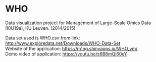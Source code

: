 # WHO

Data visualization project for Management of Large-Scale Omics Data [I0U19a], KU Leuven. (2014/2015)

Data set used is WHO.csv from link: http://www.exploredata.net/Downloads/WHO-Data-Set <br />
Website of the application: https://m1ng.shinyapps.io/WHO_ym/ <br />
Demo video of application: https://youtu.be/s6B8mQj60eY
